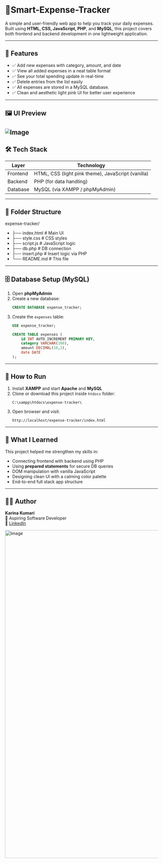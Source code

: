 # 💸Smart-Expense-Tracker
A simple and user-friendly web app to help you track your daily expenses. Built using **HTML, CSS, JavaScript, PHP**, and **MySQL**, this project covers both frontend and backend development in one lightweight application.

---

## 🎯 Features

- ✅ Add new expenses with category, amount, and date
- ✅ View all added expenses in a neat table format
- ✅ See your total spending update in real-time
- ✅ Delete entries from the list easily
- ✅ All expenses are stored in a MySQL database.
- ✅ Clean and aesthetic light pink UI for better user experience

---

## 🖼️ UI Preview

![Image](https://github.com/user-attachments/assets/2ffd4d5e-2dc8-494a-9fea-116c05874417)
---

## 🛠️ Tech Stack

| Layer        | Technology     |
|--------------|----------------|
| Frontend     | HTML, CSS (light pink theme), JavaScript (vanilla) |
| Backend      | PHP (for data handling) |
| Database     | MySQL (via XAMPP / phpMyAdmin) |

---

## 📂 Folder Structure
expense-tracker/
- ├── index.html # Main UI
- ├── style.css # CSS styles
- ├── script.js # JavaScript logic
- ├── db.php # DB connection
- ├── insert.php # Insert logic via PHP
- └── README.md # This file

---

## 🗄️ Database Setup (MySQL)

1. Open **phpMyAdmin**
2. Create a new database:
    ```sql
    CREATE DATABASE expense_tracker;
    ```
3. Create the `expenses` table:
    ```sql
    USE expense_tracker;

    CREATE TABLE expenses (
        id INT AUTO_INCREMENT PRIMARY KEY,
        category VARCHAR(100),
        amount DECIMAL(10,2),
        date DATE
    );
    ```

---

## 🚀 How to Run

1. Install **XAMPP** and start **Apache** and **MySQL**
2. Clone or download this project inside `htdocs` folder:
    ```
    C:\xampp\htdocs\expense-tracker\
    ```
3. Open browser and visit:
    ```
    http://localhost/expense-tracker/index.html
    ```

---

## 📌 What I Learned

This project helped me strengthen my skills in:
- Connecting frontend with backend using PHP
- Using **prepared statements** for secure DB queries
- DOM manipulation with vanilla JavaScript
- Designing clean UI with a calming color palette
- End-to-end full stack app structure

---

## 🙋‍♀️ Author

**Karina Kumari**  
💼 Aspiring Software Developer  
🔗 [LinkedIn](https://www.linkedin.com/in/karina-kumari026012/)


<img width="1920" height="1080" alt="Image" src="https://github.com/user-attachments/assets/d0f8ca27-1acc-4509-a603-b8c9e65d2cc0" />
